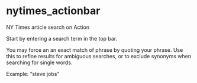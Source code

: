 # nytimes_actionbar
NY Times article search on Action

Start by entering a search term in the top bar.

You may force an an exact match of phrase by quoting your phrase.
Use this to refine results for ambiguous searches, or to exclude synonyms when searching for single words.

Example: “steve jobs”
